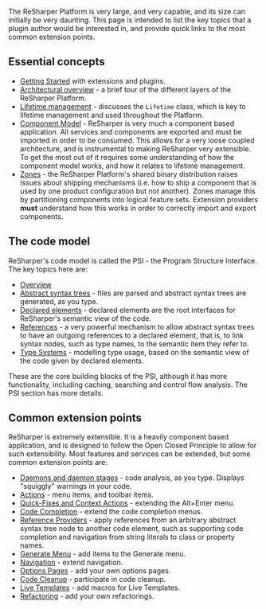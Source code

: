 [//]: # (title: Key Topics)

The ReSharper Platform is very large, and very capable, and its size can initially be very daunting. This page is intended to list the key topics that a plugin author would be interested in, and provide quick links to the most common extension points.

## Essential concepts

* [Getting Started](getting_started.md) with extensions and plugins.
* [Architectural overview](Architecture_Overview.md) - a brief tour of the different layers of the ReSharper Platform.
* [Lifetime management](Lifetime.md) - discusses the `Lifetime` class, which is key to lifetime management and used throughout the Platform.
* [Component Model](Platform_ComponentModel.md) - ReSharper is very much a component based application. All services and components are exported and must be imported in order to be consumed. This allows for a very loose coupled architecture, and is instrumental to making ReSharper very extensible. To get the most out of it requires some understanding of how the component model works, and how it relates to lifetime management.
* [Zones](Platform_Zones.md) - the ReSharper Platform's shared binary distribution raises issues about shipping mechanisms (i.e. how to ship a component that is used by one product configuration but not another). Zones manage this by partitioning components into logical feature sets. Extension providers **must** understand how this works in order to correctly import and export components.

## The code model

ReSharper's code model is called the PSI - the Program Structure Interface. The key topics here are:

* [Overview](PSI.md)
* [Abstract syntax trees](SyntaxTrees.md) - files are parsed and abstract syntax trees are generated, as you type.
* [Declared elements](DeclaredElements.md) - declared elements are the root interfaces for ReSharper's semantic view of the code.
* [References](References.md) - a very powerful mechanism to allow abstract syntax trees to have an outgoing references to a declared element, that is, to link syntax nodes, such as type names, to the semantic item they refer to.
* [Type Systems](TypeSystems2.md) - modelling type usage, based on the semantic view of the code given by declared elements.

These are the core building blocks of the PSI, although it has more functionality, including caching, searching and control flow analysis. The PSI section has more details.

## Common extension points

ReSharper is extremely extensible. It is a heavily component based application, and is designed to follow the Open Closed Principle to allow for such extensibility. Most features and services can be extended, but some common extension points are:

* [Daemons and daemon stages](Daemons.md) - code analysis, as you type. Displays "squiggly" warnings in your code.
* [Actions](Actions.md) - menu items, and toolbar items.
* [Quick-Fixes and Context Actions](QuickFixes.md) - extending the Alt+Enter menu.
* [Code Completion](Completion.md) - extend the code completion menus.
* [Reference Providers](ReferenceProviders.md) - apply references from an arbitrary abstract syntax tree node to another code element, such as supporting code completion and navigation from string literals to class or property names.
* [Generate Menu](GenerateMenu.md) - add items to the Generate menu.
* [Navigation](Navigation.md) - extend navigation.
* [Options Pages](OptionsPages.md) - add your own options pages.
* [Code Cleanup](CodeCleanup.md) - participate in code cleanup.
* [Live Templates](LiveTemplates.md) - add macros for Live Templates.
* [Refactoring](Refactoring.md) - add your own refactorings.
